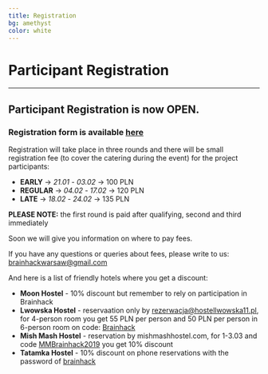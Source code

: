 ```yaml
---
title: Registration
bg: amethyst
color: white
---
```


#  Participant Registration

---

## **Participant Registration is now OPEN**.

### Registration form is available [here](https://docs.google.com/forms/d/e/1FAIpQLSddlhiyNjpdJ6s_qCEPAhR0_K2jW06Q4lktpAHW_SXzROIAXw/viewform)

Registration will take place in three rounds and there will be small registration fee (to cover the catering during the event) for the project participants:
* **EARLY** -> *21.01* - *03.02* -> 100 PLN
* **REGULAR** -> *04.02* - *17.02* -> 120 PLN
* **LATE** -> *18.02* - *24.02* -> 135 PLN

**PLEASE NOTE:** the first round is paid after qualifying, second and third immediately

Soon we will give you information on where to pay fees.

If you have any questions or queries about fees, please write to us: [brainhackwarsaw@gmail.com](mailto:brainhackwarsaw@gmail.com)

And here is a list of friendly hotels where you get a discount:
* **Moon Hostel** - 10% discount but remember to rely on participation in Brainhack
* **Lwowska Hostel** - reservaation only by rezerwacja@hostellwowska11.pl, for 4-person room you get 55 PLN per person and 50 PLN per person in 6-person room on code: <u>Brainhack</u>
* **Mish Mash Hostel** - reservation by mishmashhostel.com, for 1-3.03 and code <u>MMBrainhack2019</u> you get 10% discount
* **Tatamka Hostel** - 10% discount on phone reservations with the password of <u>brainhack</u>


<!--
* Soundgarden Hotel -
-->


<!--
Please send the project proposals before 1st September  2017 to the mailing address: [brainhackwarsaw@gmail.com](mailto:brainhackwarsaw@gmail.com)
-->
<!--
Registration for project participants will start in September and it will last until 1st November 2017 .

During registration, there will be small  registration fee for the project participants (to cover the catering during the event, not more than 20€)
-->
